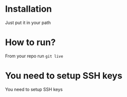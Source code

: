 # Installation
Just put it in your path

# How to run?
From your repo run `git live`

# You need to setup SSH keys
You need to setup SSH keys

